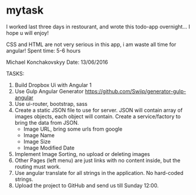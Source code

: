 # mytask

I worked last three days in restourant, and wrote this todo-app overnight...
I hope u will enjoy! 

CSS and HTML are not very serious in this app, i am waste all time for angular!
Spent time: 5-6 hours

Michael Konchakovskyy 
Date: 13/06/2016


TASKS: 
1. Build Dropbox Ui with Angular 1
2. Use Gulp Angular Generator
https://github.com/Swiip/generator-gulp-angular
3. Use ui-router, bootstrap, sass
4. Create a static JSON file to use for server. JSON will contain array of images objects, each object will contain. Create a service/factory to bring the data from JSON.
   - Image URL, bring some urls from google
   - Image Name
   - Image Size
   - Image Modified Date
5. Implement Image Sorting, no upload or deleting images
6. Other Pages (left menu) are just links with no content inside, but the routing must work.
7. Use angular translate for all strings in the application. No hard-coded strings.
8. Upload the project to GitHub and send us till Sunday 12:00.





